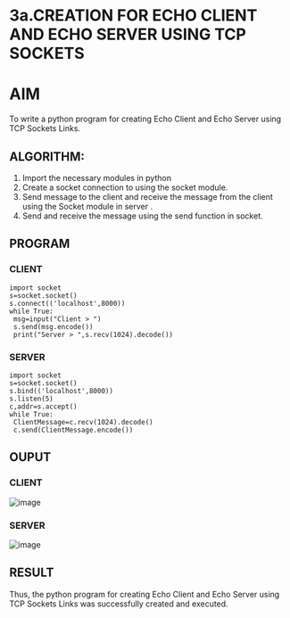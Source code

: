 # 3a.CREATION FOR ECHO CLIENT AND ECHO SERVER USING TCP SOCKETS
# AIM
To write a python program for creating Echo Client and Echo Server using TCP
Sockets Links.
## ALGORITHM:
1. Import the necessary modules in python
2. Create a socket connection to using the socket module.
3. Send message to the client and receive the message from the client using the Socket module in
 server .
4. Send and receive the message using the send function in socket.
## PROGRAM
### CLIENT
```
import socket
s=socket.socket()
s.connect(('localhost',8000))
while True:
 msg=input("Client > ")
 s.send(msg.encode())
 print("Server > ",s.recv(1024).decode())
```
### SERVER
```
import socket
s=socket.socket()
s.bind(('localhost',8000))
s.listen(5)
c,addr=s.accept()
while True:
 ClientMessage=c.recv(1024).decode()
 c.send(ClientMessage.encode())
```
## OUPUT
### CLIENT
![image](https://github.com/Manisrii21/3c.FILE_TRANSFER_USING_TCP_SOCKETS/assets/147140163/9d49b190-f9d6-47b8-9d10-4e3fb3eecab2)
### SERVER
![image](https://github.com/Manisrii21/3c.FILE_TRANSFER_USING_TCP_SOCKETS/assets/147140163/e1003784-b68f-44b7-9545-f3d92184f9b8)
## RESULT
Thus, the python program for creating Echo Client and Echo Server using TCP Sockets Links 
was successfully created and executed.
